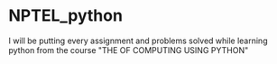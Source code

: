# NPTEL_python
I will be putting every assignment and problems solved while learning python from the course "THE OF COMPUTING USING PYTHON"
